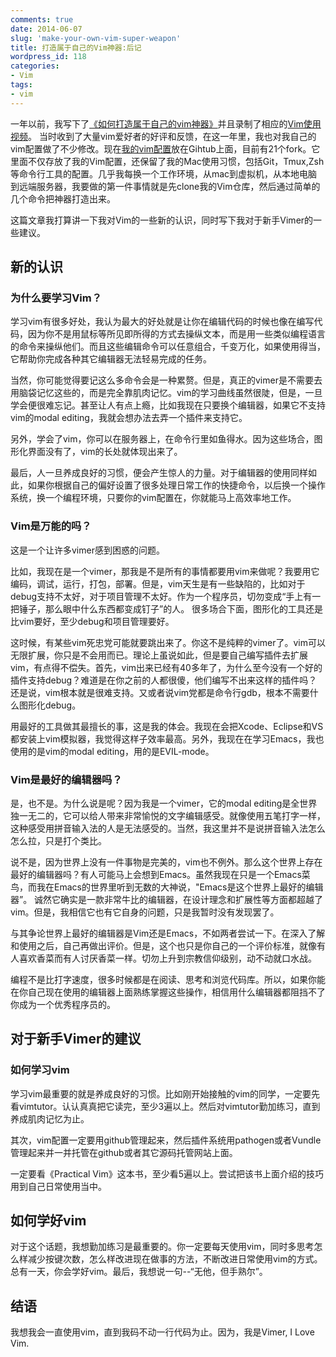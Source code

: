 ```yaml
---
comments: true
date: 2014-06-07
slug: 'make-your-own-vim-super-weapon'
title: 打造属于自己的Vim神器:后记
wordpress_id: 118
categories:
- Vim
tags:
- vim
---
```


 
<!-- toc -->

一年以前，我写下了[《如何打造属于自己的vim神器》](http://zilongshanren.com/blog/2014-06-19-make-your-vim-weapon.html)并且录制了相应的[Vim使用视频](http://v.youku.com/v_show/id_XNTA2ODQyODAw.html)。 当时收到了大量vim爱好者的好评和反馈，在这一年里，我也对我自己的vim配置做了不少修改。现在[我的vim配置](https://github.com/zilongshanren/dotfiles)放在Gihtub上面，目前有21个fork。它里面不仅存放了我的Vim配置，还保留了我的Mac使用习惯，包括Git，Tmux,Zsh等命令行工具的配置。几乎我每换一个工作环境，从mac到虚拟机，从本地电脑到远端服务器，我要做的第一件事情就是先clone我的Vim仓库，然后通过简单的几个命令把神器打造出来。

这篇文章我打算讲一下我对Vim的一些新的认识，同时写下我对于新手Vimer的一些建议。

<!-- more -->

## 新的认识

### 为什么要学习Vim？

学习vim有很多好处，我认为最大的好处就是让你在编辑代码的时候也像在编写代码，因为你不是用鼠标等所见即所得的方式去操纵文本，而是用一些类似编程语言的命令来操纵他们。而且这些编辑命令可以任意组合，千变万化，如果使用得当，它帮助你完成各种其它编辑器无法轻易完成的任务。

当然，你可能觉得要记这么多命令会是一种累赘。但是，真正的vimer是不需要去用脑袋记忆这些的，而是完全靠肌肉记忆。vim的学习曲线虽然很陡，但是，一旦学会便很难忘记。甚至让人有点上瘾，比如我现在只要换个编辑器，如果它不支持vim的modal editing，我就会想办法去弄一个插件来支持它。

另外，学会了vim，你可以在服务器上，在命令行里如鱼得水。因为这些场合，图形化界面没有了，vim的长处就体现出来了。

最后，人一旦养成良好的习惯，便会产生惊人的力量。对于编辑器的使用同样如此，如果你根据自己的偏好设置了很多处理日常工作的快捷命令，以后换一个操作系统，换一个编程环境，只要你的vim配置在，你就能马上高效率地工作。

### Vim是万能的吗？

这是一个让许多vimer感到困惑的问题。

比如，我现在是一个vimer，那我是不是所有的事情都要用vim来做呢？我要用它编码，调试，运行，打包，部署。但是，vim天生是有一些缺陷的，比如对于debug支持不太好，对于项目管理不太好。作为一个程序员，切勿变成“手上有一把锤子，那么眼中什么东西都变成钉子”的人。 很多场合下面，图形化的工具还是比vim要好，至少debug和项目管理要好。

这时候，有某些vim死忠党可能就要跳出来了。你这不是纯粹的vimer了。vim可以无限扩展，你只是不会用而已。理论上虽说如此，但是要自己编写插件去扩展vim，有点得不偿失。首先，vim出来已经有40多年了，为什么至今没有一个好的插件支持debug？难道是在你之前的人都很傻，他们编写不出来这样的插件吗？还是说，vim根本就是很难支持。又或者说vim党都是命令行gdb，根本不需要什么图形化debug。

用最好的工具做其最擅长的事，这是我的体会。我现在会把Xcode、Eclipse和VS都安装上vim模拟器，我觉得这样子效率最高。另外，我现在在学习Emacs，我也使用的是vim的modal editing，用的是EVIL-mode。

### Vim是最好的编辑器吗？

是，也不是。为什么说是呢？因为我是一个vimer，它的modal editing是全世界独一无二的，它可以给人带来非常愉悦的文字编辑感受。就像使用五笔打字一样，这种感受用拼音输入法的人是无法感受的。当然，我这里并不是说拼音输入法怎么怎么拉，只是打个类比。

说不是，因为世界上没有一件事物是完美的，vim也不例外。那么这个世界上存在最好的编辑器吗？有人可能马上会想到Emacs。虽然我现在只是一个Emacs菜鸟，而我在Emacs的世界里听到无数的大神说，"Emacs是这个世界上最好的编辑器”。 诚然它确实是一款非常牛比的编辑器，在设计理念和扩展性等方面都超越了vim。但是，我相信它也有它自身的问题，只是我暂时没有发现罢了。

与其争论世界上最好的编辑器是Vim还是Emacs，不如两者尝试一下。在深入了解和使用之后，自己再做出评价。但是，这个也只是你自己的一个评价标准，就像有人喜欢香菜而有人讨厌香菜一样。切勿上升到宗教信仰级别，动不动就口水战。

编程不是比打字速度，很多时候都是在阅读、思考和浏览代码库。所以，如果你能在你自己现在使用的编辑器上面熟练掌握这些操作，相信用什么编辑器都阻挡不了你成为一个优秀程序员的。

## 对于新手Vimer的建议

### 如何学习vim

学习vim最重要的就是养成良好的习惯。比如刚开始接触的vim的同学，一定要先看vimtutor。认认真真把它读完，至少3遍以上。然后对vimtutor勤加练习，直到养成肌肉记忆为止。

其次，vim配置一定要用github管理起来，然后插件系统用pathogen或者Vundle管理起来并一并托管在github或者其它源码托管网站上面。

一定要看《Practical Vim》这本书，至少看5遍以上。尝试把该书上面介绍的技巧用到自己日常使用当中。

## 如何学好vim

对于这个话题，我想勤加练习是最重要的。你一定要每天使用vim，同时多思考怎么样减少按键次数，怎么样改进现在做事的方法，不断改进日常使用vim的方式。总有一天，你会学好vim。最后，我想说一句--“无他，但手熟尔”。

## 结语

我想我会一直使用vim，直到我码不动一行代码为止。因为，我是Vimer, I Love Vim.

